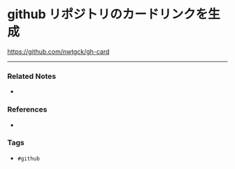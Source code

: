# github リポジトリのカードリンクを生成
https://github.com/nwtgck/gh-card

----
### Related Notes
- 

### References
- 

### Tags
- `#github`